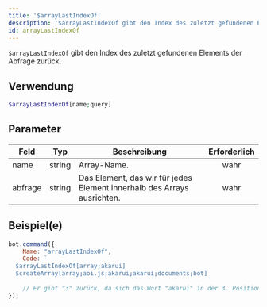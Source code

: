```yaml
---
title: '$arrayLastIndexOf'
description: '$arrayLastIndexOf gibt den Index des zuletzt gefundenen Elements der Abfrage zurück.'
id: arrayLastIndexOf
---
```


`$arrayLastIndexOf` gibt den Index des zuletzt gefundenen Elements der Abfrage zurück.

## Verwendung

```php
$arrayLastIndexOf[name;query]
```

## Parameter

| Feld    | Typ    | Beschreibung                                                            | Erforderlich |
| ------- | ------ | ----------------------------------------------------------------------- |:------------:|
| name    | string | Array-Name.                                                             |     wahr     |
| abfrage | string | Das Element, das wir für jedes Element innerhalb des Arrays ausrichten. |     wahr     |

## Beispiel(e)

```javascript
bot.command({
    Name: "arrayLastIndexOf",
    Code: `
  $arrayLastIndexOf[array;akarui]
  $createArray[array;aoi.js;akarui;akarui;documents;bot]
  `
    // Er gibt "3" zurück, da sich das Wort "akarui" in der 3. Position des Arrays befindet.
});
```